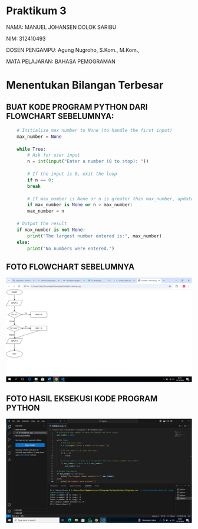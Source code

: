 # Praktikum 3

NAMA: MANUEL JOHANSEN DOLOK SARIBU

NIM: 312410493

DOSEN PENGAMPU: Agung Nugroho, S.Kom., M.Kom., 

MATA PELAJARAN: BAHASA PEMOGRAMAN 

# Menentukan Bilangan Terbesar

## BUAT KODE PROGRAM PYTHON DARI FLOWCHART SEBELUMNYA:

```python
    # Initialize max number to None (to handle the first input)
    max_number = None

    while True:
        # Ask for user input
        n = int(input("Enter a number (0 to stop): "))
    
        # If the input is 0, exit the loop
        if n == 0:
        break
    
        # If max_number is None or n is greater than max_number, update max_number
        if max_number is None or n > max_number:
        max_number = n

    # Output the result
    if max_number is not None:
        print("The largest number entered is:", max_number)
    else:
        print("No numbers were entered.")
```

## FOTO FLOWCHART SEBELUMNYA

![foto](https://github.com/Manueljds2311105/Praktikum-3/blob/fe52ba3a0d99559ab9ffa5cfa38de3701d30bca1/Flowchart%202.png)

## FOTO HASIL EKSEKUSI KODE PROGRAM PYTHON

![foto](https://github.com/Manueljds2311105/Praktikum-3/blob/d4b890cb2d01ebbcc122dfbba2cb4421cd78cdb7/Hasil%20Eksekusi%20Kode%20Python.png)
